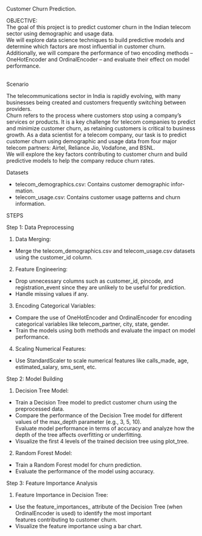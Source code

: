 Customer Churn Prediction.

OBJECTIVE:<br/>
The goal of this project is to predict customer churn in the Indian telecom sector using demographic and usage data.<br/>
We will explore data science techniques to build predictive models and determine which factors are most influential in customer churn.<br/> 
Additionally, we will compare the performance of two encoding methods – OneHotEncoder and OrdinalEncoder – and evaluate their effect on model performance.<br/><br/>


Scenario

The telecommunications sector in India is rapidly evolving, with many businesses being created and customers frequently switching between providers.<br/> 
Churn refers to the process where customers stop using a company’s services or products. It is a key challenge for telecom companies to predict<br/>
and minimize customer churn, as retaining customers is critical to business growth. As a data scientist for a telecom company, our task is to predict<br/>
customer churn using demographic and usage data from four major telecom partners: Airtel, Reliance Jio, Vodafone, and BSNL.<br/>
We will explore the key factors contributing to customer churn and build predictive models to help the company reduce churn rates.<br/>


Datasets
- telecom_demographics.csv: Contains customer demographic infor-
mation.
- telecom_usage.csv: Contains customer usage patterns and churn
information.


STEPS<br/>

Step 1: Data Preprocessing<br/>

1. Data Merging:<br/>
- Merge the telecom_demographics.csv and telecom_usage.csv datasets using the customer_id column.<br/>

2. Feature Engineering:<br/>
- Drop unnecessary columns such as customer_id, pincode, and registration_event since they are unlikely to be useful for prediction.<br/>
- Handle missing values if any.<br/>
    
3. Encoding Categorical Variables:<br/>
- Compare the use of OneHotEncoder and OrdinalEncoder for encoding categorical variables like telecom_partner, city, state, gender.<br/>
- Train the models using both methods and evaluate the impact on model performance.<br/>
  
4. Scaling Numerical Features:<br/>
- Use StandardScaler to scale numerical features like calls_made, age, estimated_salary, sms_sent, etc.<br/>

Step 2: Model Building<br/>

1. Decision Tree Model:<br/>
- Train a Decision Tree model to predict customer churn using the preprocessed data.<br/>
- Compare the performance of the Decision Tree model for different values of the max_depth parameter (e.g., 3, 5, 10).<br/>
Evaluate model performance in terms of accuracy and analyze how the depth of the tree affects overfitting or underfitting.<br/>
- Visualize the first 4 levels of the trained decision tree using plot_tree.<br/>
    
2. Random Forest Model:<br/>
- Train a Random Forest model for churn prediction.<br/>
- Evaluate the performance of the model using accuracy.<br/>

Step 3: Feature Importance Analysis<br/>

1. Feature Importance in Decision Tree:<br/>
- Use the feature_importances_ attribute of the Decision Tree (when OrdinalEncoder is used) to identify the most important<br/>
features contributing to customer churn.<br/>
- Visualize the feature importance using a bar chart.<br/>
